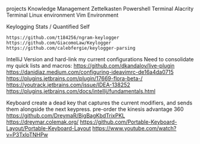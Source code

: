 projects
    Knowledge Management
    Zettelkasten
    Powershell Terminal
    Alacrity Terminal
    Linux environment 
    Vim Environment
 
Keylogging Stats / Quantified Self

    https://github.com/t184256/ngram-keylogger
    https://github.com/GiacomoLaw/Keylogger
    https://github.com/calebfergie/keylogger-parsing

IntelliJ 
    Version and hard-link my  current configurations
    Need to consolidate my quick lists and macros:
    https://github.com/dkandalov/live-plugin
    https://danidiaz.medium.com/configuring-ideavimrc-de16a4da0715
    https://plugins.jetbrains.com/plugin/17669-flora-beta-/
    https://youtrack.jetbrains.com/issue/IDEA-138252
    https://plugins.jetbrains.com/docs/intellij/fundamentals.html
        
Keyboard
    create a dead key that captures the current modifiers, and sends them alongside the next keypress.
    pre-order the kinesis advantage 360    
    https://github.com/DreymaR/BigBagKbdTrixPKL
    https://dreymar.colemak.org/
    https://github.com/Portable-Keyboard-Layout/Portable-Keyboard-Layout
    https://www.youtube.com/watch?v=P3TxloTNHPw
